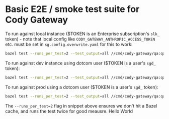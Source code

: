 # Basic E2E / smoke test suite for Cody Gateway

To run against local instance ($TOKEN is an Enterprise subscription's `slk_` token) - note that local config like `CODY_GATEWAY_ANTHROPIC_ACCESS_TOKEN` etc. must be set in `sg.config.overwrite.yaml` for this to work:

```sh
bazel test --runs_per_test=2 --test_output=all //cmd/cody-gateway/qa:qa_test --test_env=E2E_GATEWAY_ENDPOINT=http://localhost:9992 --test_env=E2E_GATEWAY_TOKEN=$TOKEN
```

To run against dev instance using dotcom user ($TOKEN is a user's `sgd_` token):

```sh
bazel test --runs_per_test=2 --test_output=all //cmd/cody-gateway/qa:qa_test --test_env=E2E_GATEWAY_ENDPOINT=https://cody-gateway.sgdev.org --test_env=E2E_GATEWAY_TOKEN=$TOKEN
```

To run against prod using a dotcom user ($TOKEN is a user's `sgd_` token):

```sh
bazel test --runs_per_test=2 --test_output=all //cmd/cody-gateway/qa:qa_test --test_env=E2E_GATEWAY_ENDPOINT=https://cody-gateway.sourcegraph.com --test_env=E2E_GATEWAY_TOKEN=$TOKEN
```

The `--runs_per_test=2` flag in snippet above ensures we don't hit a Bazel cache, and runs the test twice for good meausre.
Hello World
